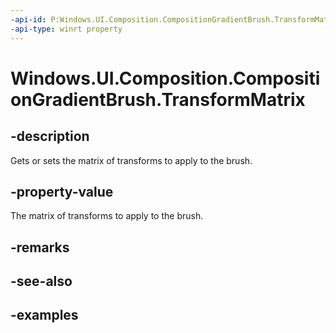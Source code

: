 ```yaml
---
-api-id: P:Windows.UI.Composition.CompositionGradientBrush.TransformMatrix
-api-type: winrt property
---
```


<!-- Property syntax.
public Matrix3x2 TransformMatrix { get;  set; }
-->

# Windows.UI.Composition.CompositionGradientBrush.TransformMatrix

## -description

Gets or sets the matrix of transforms to apply to the brush.



## -property-value

The matrix of transforms to apply to the brush.

## -remarks

## -see-also

## -examples

